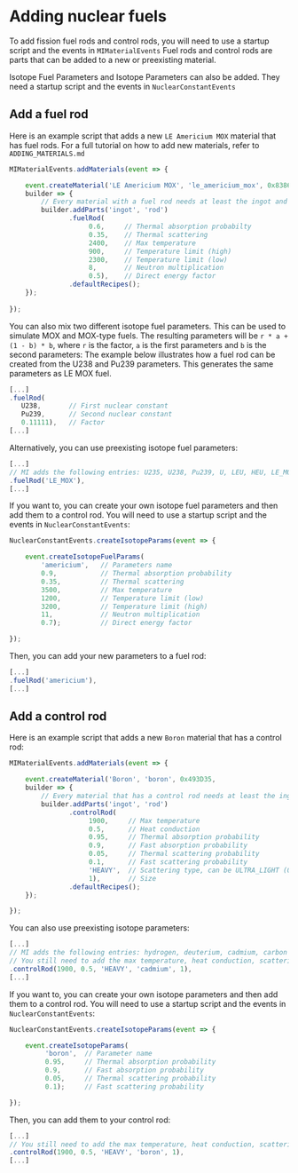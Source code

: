 # Adding nuclear fuels
To add fission fuel rods and control rods, you will need to use a startup script and the events in `MIMaterialEvents`
Fuel rods and control rods are parts that can be added to a new or preexisting material.

Isotope Fuel Parameters and Isotope Parameters can also be added. They need a startup script and the events in `NuclearConstantEvents`

## Add a fuel rod
Here is an example script that adds a new `LE Americium MOX` material that has fuel rods.
For a full tutorial on how to add new materials, refer to `ADDING_MATERIALS.md`

```javascript
MIMaterialEvents.addMaterials(event => {

    event.createMaterial('LE Americium MOX', 'le_americium_mox', 0x83867B,
    builder => {
        // Every material with a fuel rod needs at least the ingot and rod parts
        builder.addParts('ingot', 'rod') 
               .fuelRod(
                    0.6,     // Thermal absorption probabilty
                    0.35,    // Thermal scattering
                    2400,    // Max temperature
                    900,     // Temperature limit (high)
                    2300,    // Temperature limit (low)
                    8,       // Neutron multiplication
                    0.5),    // Direct energy factor
               .defaultRecipes();
    });
    
});
```

You can also mix two different isotope fuel parameters. This can be used to simulate MOX and MOX-type fuels.
The resulting parameters will be `r * a + (1 - b) * b`, where `r` is the factor, `a` is the first parameters and `b` is the second parameters: 
The example below illustrates how a fuel rod can be created from the U238 and Pu239 parameters. This generates the same parameters as LE MOX fuel.

``` javascript
[...]
.fuelRod(
   U238,       // First nuclear constant
   Pu239,      // Second nuclear constant
   0.11111),   // Factor
[...]
```

Alternatively, you can use preexisting isotope fuel parameters:

``` javascript
[...]
// MI adds the following entries: U235, U238, Pu239, U, LEU, HEU, LE_MOX and HE_MOX
.fuelRod('LE_MOX'), 
[...]
```

If you want to, you can create your own isotope fuel parameters and then add them to a control rod.
You will need to use a startup script and the events in `NuclearConstantEvents`:

``` javascript
NuclearConstantEvents.createIsotopeParams(event => {

    event.createIsotopeFuelParams(
        'americium',   // Parameters name
        0.9,           // Thermal absorption probability
        0.35,          // Thermal scattering
        3500,          // Max temperature
        1200,          // Temperature limit (low)
        3200,          // Temperature limit (high)
        11,            // Neutron multiplication
        0.7);          // Direct energy factor

});
```

Then, you can add your new parameters to a fuel rod:
``` javascript
[...]
.fuelRod('americium'), 
[...]
```

## Add a control rod
Here is an example script that adds a new `Boron` material that has a control rod:

```javascript
MIMaterialEvents.addMaterials(event => {

    event.createMaterial('Boron', 'boron', 0x493D35,
    builder => {
        // Every material that has a control rod needs at least the ingot and rod parts
        builder.addParts('ingot', 'rod')
               .controlRod(
                    1900,     // Max temperature
                    0.5,      // Heat conduction
                    0.95,     // Thermal absorption probability
                    0.9,      // Fast absorption probability
                    0.05,     // Thermal scattering probability
                    0.1,      // Fast scattering probability
                    'HEAVY',  // Scattering type, can be ULTRA_LIGHT (0.05), LIGHT (0.2), MEDIUM (0.5) or HEAVY (0.85)
                    1),       // Size
               .defaultRecipes();
    });

});
```

You can also use preexisting isotope parameters:
``` javascript
[...]
// MI adds the following entries: hydrogen, deuterium, cadmium, carbon and invar
// You still need to add the max temperature, heat conduction, scattering type and size
.controlRod(1900, 0.5, 'HEAVY', 'cadmium', 1),
[...]
```

If you want to, you can create your own isotope parameters and then add them to a control rod.
You will need to use a startup script and the events in `NuclearConstantEvents`:

``` javascript
NuclearConstantEvents.createIsotopeParams(event => {

    event.createIsotopeParams(
         'boron',  // Parameter name
         0.95,     // Thermal absorption probability
         0.9,      // Fast absorption probability
         0.05,     // Thermal scattering probability
         0.1);     // Fast scattering probability

});
```

Then, you can add them to your control rod:
``` javascript
[...]
// You still need to add the max temperature, heat conduction, scattering type and size
.controlRod(1900, 0.5, 'HEAVY', 'boron', 1),
[...]
```